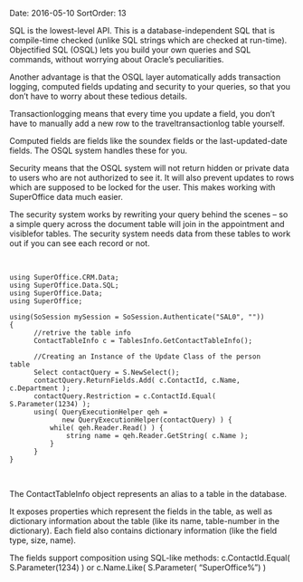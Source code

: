 Date: 2016-05-10
SortOrder: 13

SQL is the lowest-level API. This is a database-independent SQL that is compile-time checked (unlike SQL strings which are checked at run-time). Objectified SQL (OSQL) lets you build your own queries and SQL commands, without worrying about Oracle’s peculiarities.

Another advantage is that the OSQL layer automatically adds transaction logging, computed fields updating and security to your queries, so that you don’t have to worry about these tedious details.

Transactionlogging means that every time you update a field, you don’t have to manually add a new row to the traveltransactionlog table yourself.

Computed fields are fields like the soundex fields or the last-updated-date fields. The OSQL system handles these for you.

Security means that the OSQL system will not return hidden or private data to users who are not authorized to see it. It will also prevent updates to rows which are supposed to be locked for the user. This makes working with SuperOffice data much easier.

The security system works by rewriting your query behind the scenes – so a simple query across the document table will join in the appointment and visiblefor tables. The security system needs data from these tables to work out if you can see each record or not.

 

```
using SuperOffice.CRM.Data;
using SuperOffice.Data.SQL;
using SuperOffice.Data;
using SuperOffice;
 
using(SoSession mySession = SoSession.Authenticate("SAL0", ""))
{
      //retrive the table info
      ContactTableInfo c = TablesInfo.GetContactTableInfo();
 
      //Creating an Instance of the Update Class of the person
table
      Select contactQuery = S.NewSelect();
      contactQuery.ReturnFields.Add( c.ContactId, c.Name,
c.Department );
      contactQuery.Restriction = c.ContactId.Equal(
S.Parameter(1234) );
      using( QueryExecutionHelper qeh =
             new QueryExecutionHelper(contactQuery) ) {
          while( qeh.Reader.Read() ) {
              string name = qeh.Reader.GetString( c.Name );
          }
      }
}
```

 

The ContactTableInfo object represents an alias to a table in the database.

It exposes properties which represent the fields in the table, as well as dictionary information about the table (like its name, table-number in the dictionary). Each field also contains dictionary information (like the field type, size, name).

The fields support composition using SQL-like methods: c.ContactId.Equal( S.Parameter(1234) ) or c.Name.Like( S.Parameter( “SuperOffice%”) )
